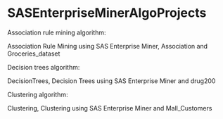 # SASEnterpriseMinerAlgoProjects


Association rule mining algorithm: 


Association Rule Mining using SAS Enterprise Miner, Association and Groceries_dataset


Decision trees algorithm:


DecisionTrees, Decision Trees using SAS Enterprise Miner and drug200


Clustering algorithm:


Clustering, Clustering using SAS Enterprise Miner and Mall_Customers
